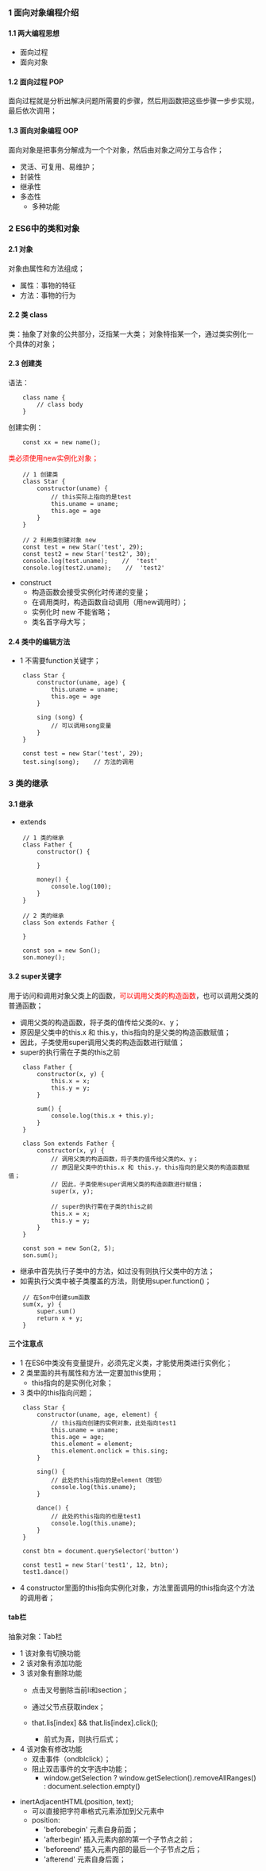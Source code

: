 <!--
 * @Descripttion: 
 * @version: 
 * @Author: 唐帆
 * @Date: 2020-04-08 11:08:57
 * @LastEditors: 唐帆
 * @LastEditTime: 2020-04-10 10:15:45
 -->

### 1 面向对象编程介绍
#### 1.1 两大编程思想
- 面向过程
- 面向对象

#### 1.2 面向过程 POP
面向过程就是分析出解决问题所需要的步骤，然后用函数把这些步骤一步步实现，最后依次调用；

#### 1.3 面向对象编程 OOP
面向对象是把事务分解成为一个个对象，然后由对象之间分工与合作；
- 灵活、可复用、易维护；
- 封装性
- 继承性
- 多态性
    - 多种功能

### 2 ES6中的类和对象
#### 2.1 对象
对象由属性和方法组成；
- 属性：事物的特征
- 方法：事物的行为

#### 2.2 类 class
类：抽象了对象的公共部分，泛指某一大类；
对象特指某一个，通过类实例化一个具体的对象；

#### 2.3 创建类
语法：
```
    class name {
        // class body
    }
```
创建实例：
```
    const xx = new name();
```
<font color=red>类必须使用new实例化对象；</font>

```
    // 1 创建类
    class Star {
        constructor(uname) {
            // this实际上指向的是test
            this.uname = uname;
            this.age = age
        }
    }

    // 2 利用类创建对象 new
    const test = new Star('test', 29);
    const test2 = new Star('test2', 30);
    console.log(test.uname);    //  'test'
    console.log(test2.uname);    //  'test2'
```
- construct
    - 构造函数会接受实例化时传递的变量；
    - 在调用类时，构造函数自动调用（用new调用时）；
    - 实例化时 new 不能省略；
    - 类名首字母大写；

#### 2.4 类中的编辑方法
- 1 不需要function关键字；
```
    class Star {
        constructor(uname, age) {
            this.uname = uname;
            this.age = age
        }

        sing (song) {
            // 可以调用song变量
        }
    }

    const test = new Star('test', 29);
    test.sing(song);    // 方法的调用
```

### 3 类的继承
#### 3.1 继承
- extends
```
    // 1 类的继承
    class Father {
        constructor() {

        }

        money() {
            console.log(100);
        }
    }

    // 2 类的继承
    class Son extends Father {

    }

    const son = new Son();
    son.money();
```

#### 3.2 super关键字
用于访问和调用对象父类上的函数，<font color=red>可以调用父类的构造函数</font>，也可以调用父类的普通函数；
- 调用父类的构造函数，将子类的值传给父类的x、y；
- 原因是父类中的this.x 和 this.y，this指向的是父类的构造函数赋值；
- 因此，子类使用super调用父类的构造函数进行赋值；
- super的执行需在子类的this之前
```
    class Father {
        constructor(x, y) {
            this.x = x;
            this.y = y;
        }

        sum() {
            console.log(this.x + this.y);
        }
    }

    class Son extends Father {
        constructor(x, y) {
            // 调用父类的构造函数，将子类的值传给父类的x、y；
            // 原因是父类中的this.x 和 this.y，this指向的是父类的构造函数赋值；
            // 因此，子类使用super调用父类的构造函数进行赋值；
            super(x, y);

            // super的执行需在子类的this之前
            this.x = x;
            this.y = y;
        }
    }

    const son = new Son(2, 5);
    son.sum();
```
- 继承中首先执行子类中的方法，如过没有则执行父类中的方法；
- 如需执行父类中被子类覆盖的方法，则使用super.function()；
```
    // 在Son中创建sum函数
    sum(x, y) {
        super.sum()
        return x + y;
    }
```

#### 三个注意点
- 1 在ES6中类没有变量提升，必须先定义类，才能使用类进行实例化；
- 2 类里面的共有属性和方法一定要加this使用；
    - this指向的是实例化对象；
- 3 类中的this指向问题；
```
    class Star {
        constructor(uname, age, element) {
            // this指向创建的实例对象，此处指向test1
            this.uname = uname;
            this.age = age;
            this.element = element;
            this.element.onclick = this.sing;
        }

        sing() {
            // 此处的this指向的是element（按钮）
            console.log(this.uname);
        }

        dance() {
            // 此处的this指向的也是test1
            console.log(this.uname);
        }
    }

    const btn = document.querySelector('button')

    const test1 = new Star('test1', 12, btn);
    test1.dance()
```
- 4 constructor里面的this指向实例化对象，方法里面调用的this指向这个方法的调用者；

#### tab栏
抽象对象：Tab栏
- 1 该对象有切换功能
- 2 该对象有添加功能
- 3 该对象有删除功能
    - 点击叉号删除当前li和section；
    - 通过父节点获取index；

    - that.lis[index] && that.lis[index].click();
        - 前式为真，则执行后式；
- 4 该对象有修改功能
    - 双击事件（ondblclick）；
    - 阻止双击事件的文字选中功能；
        - window.getSelection ? window.getSelection().removeAllRanges() : document.selection.empty()
>
- inertAdjacentHTML(position, text);
    - 可以直接把字符串格式元素添加到父元素中
    - position:
        - 'beforebegin' 元素自身前面；
        - 'afterbegin' 插入元素内部的第一个子节点之前；
        - 'beforeend' 插入元素内部的最后一个子节点之后；
        - 'afterend' 元素自身后面；
>
